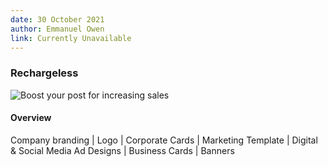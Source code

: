 ```yaml
---
date: 30 October 2021
author: Emmanuel Owen
link: Currently Unavailable
---
```


### Rechargeless

![Boost your post for increasing sales](/images/portfolio/recharge.jpg)

#### Overview

Company branding | Logo | Corporate Cards | Marketing Template | Digital & Social Media Ad Designs | Business Cards | Banners
